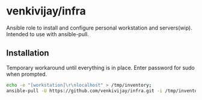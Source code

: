# venkivijay/infra

Ansible role to install and configure personal workstation and servers(wip). Intended to use with ansible-pull.

## Installation

Temporary workaround until everything is in place. Enter password for sudo when prompted.

```bash
echo -e "[workstation]\r\nlocalhost" > /tmp/inventory;
ansible-pull -U https://github.com/venkivijay/infra.git -i /tmp/inventory -kK;
```
